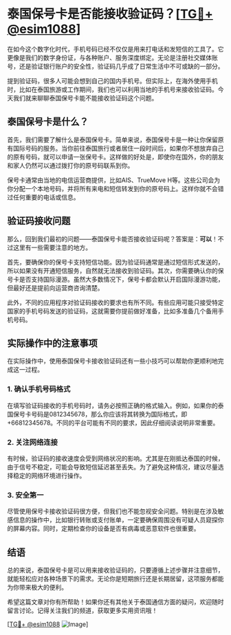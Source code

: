 # 泰国保号卡是否能接收验证码？[[TG💪+ @esim1088](https://t.me/s/esim1088)]

在如今这个数字化时代，手机号码已经不仅仅是用来打电话和发短信的工具了。它更像是我们的数字身份证，与各种账户、服务深度绑定。无论是注册社交媒体账号，还是验证银行账户的安全性，验证码几乎成了日常生活中不可或缺的一部分。

提到验证码，很多人可能会想到自己的国内手机号。但实际上，在海外使用手机时，比如在泰国旅游或工作期间，我们也可以利用当地的手机号来接收验证码。今天我们就来聊聊泰国保号卡能不能接收验证码这个问题。

## 泰国保号卡是什么？

首先，我们需要了解什么是泰国保号卡。简单来说，泰国保号卡是一种让你保留原有国际号码的服务。当你前往泰国旅行或者居住一段时间后，如果你不想放弃自己的原有号码，就可以申请一张保号卡。这样做的好处是，即使你在国外，你的朋友和家人仍然可以通过拨打你的原号码联系到你。

保号卡通常由当地的电信运营商提供，比如AIS、TrueMove H等。这些公司会为你分配一个本地号码，并将所有来电和短信转发到你的原号码上。这样你就不会错过任何重要的电话或信息。

## 验证码接收问题

那么，回到我们最初的问题——泰国保号卡能否接收验证码呢？答案是：**可以**！不过这里有一些需要注意的地方。

首先，要确保你的保号卡支持短信功能。因为验证码通常是通过短信形式发送的，所以如果没有开通短信服务，自然就无法接收到验证码。其次，你需要确认你的保号卡是否支持国际漫游。虽然大多数情况下，保号卡都会默认开启国际漫游功能，但最好还是提前向运营商咨询清楚。

此外，不同的应用程序对验证码接收的要求也有所不同。有些应用可能只接受特定国家的手机号码发送的验证码，这就需要你提前做好准备，比如多准备几个备用手机号码。

## 实际操作中的注意事项

在实际操作中，使用泰国保号卡接收验证码还有一些小技巧可以帮助你更顺利地完成这一过程。

### 1. 确认手机号码格式

在填写验证码接收的手机号码时，请务必按照正确的格式输入。例如，如果你的泰国保号卡号码是0812345678，那么你应该将其转换为国际格式，即+66812345678。不同的平台可能有不同的要求，因此仔细阅读说明非常重要。

### 2. 关注网络连接

有时候，验证码的接收速度会受到网络状况的影响。尤其是在刚抵达泰国的时候，由于信号不稳定，可能会导致短信延迟甚至丢失。为了避免这种情况，建议尽量选择稳定的网络环境进行操作。

### 3. 安全第一

尽管使用保号卡接收验证码很方便，但我们也不能忽视安全问题。特别是在涉及敏感信息的操作中，比如银行转账或支付账单，一定要确保周围没有可疑人员窥探你的屏幕内容。同时，定期检查你的设备是否有病毒或恶意软件也很重要。

## 结语

总的来说，泰国保号卡是可以用来接收验证码的，只要遵循上述步骤并注意细节，就能轻松应对各种场景下的需求。无论你是短期旅行还是长期居留，这项服务都能为你带来极大的便利。

希望这篇文章对你有所帮助！如果你还有其他关于泰国通信方面的疑问，欢迎随时留言讨论。记得关注我们的频道，获取更多实用资讯哦！

[[TG💪+ @esim1088](https://t.me/s/esim1088) ![Image](https://i.postimg.cc/4NQfJmqS/Snipaste-2025-05-13-00-14-12.png)]
